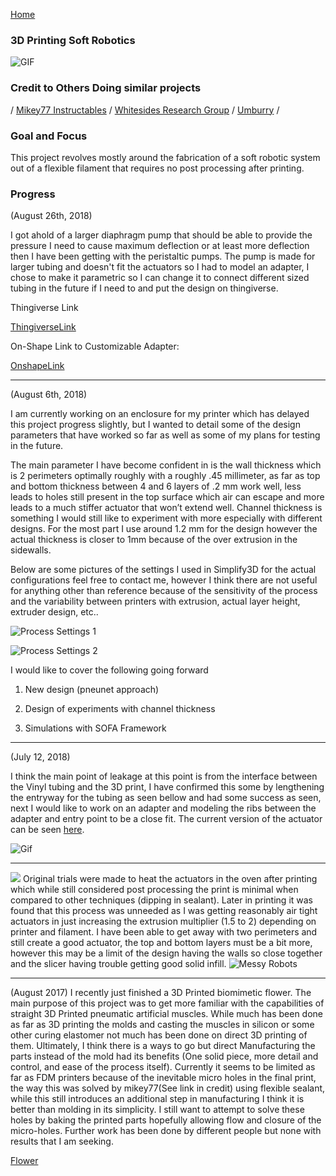 [Home](index.md)


### 3D Printing Soft Robotics
![GIF](https://i.imgur.com/icnJ1S1.gif)

### Credit to Others Doing similar projects

 / [Mikey77 Instructables](http://www.instructables.com/member/mikey77/)
 / [Whitesides Research Group](http://gmwgroup.harvard.edu/research/index.php?page=23)
 / [Umburry](https://umburry.com/)
 /
  
### Goal and Focus
  This project revolves mostly around the fabrication of a soft robotic system out of a flexible filament that requires no post       processing after printing.

### Progress

(August 26th, 2018)

I got ahold of a larger diaphragm pump that should be able to provide the pressure I need to cause maximum deflection or at least more deflection then I have been getting with the peristaltic pumps. The pump is made for larger tubing and doesn't fit the actuators so I had to model an adapter, I chose to make it parametric so I can change it to connect different sized tubing in the future if I need to and put the design on thingiverse. 

Thingiverse Link

[ThingiverseLink](http://www.thingiverse.com/thing:3069449)

On-Shape Link to Customizable Adapter: 


[OnshapeLink](http://cad.onshape.com/documents/9ce4cfa03e624a2dd4b5f2d3/w/101f37edd98fbd5f7c71c180/e/683bc8de0e68daec63e576c4)


----------------------------------------------------------------------------

(August 6th, 2018)

I am currently working on an enclosure for my printer which has delayed this project progress slightly, but I wanted to detail some of the design parameters that have worked so far as well as some of my plans for testing in the future. 

The main parameter I have become confident in is the wall thickness which is 2 perimeters optimally roughly with a roughly .45 millimeter, as far as top and bottom thickness between 4 and 6 layers of .2 mm work well, less leads to holes still present in the top surface which air can escape and more leads to a much stiffer actuator that won’t extend well. Channel thickness is something I would still like to experiment with more especially with different designs. For the most part I use around 1.2 mm for the design however the actual thickness is closer to 1mm because of the over extrusion in the sidewalls. 

Below are some pictures of the settings I used in Simplify3D for the actual configurations feel free to contact me, however I think there are not useful for anything other than reference because of the sensitivity of the process and the variability between printers with extrusion, actual layer height, extruder design, etc..

![Process Settings 1](https://i.imgur.com/ApkCcYH.png)

![Process Settings 2](https://i.imgur.com/RiTiFwb.png)

I would like to cover the following going forward

1. New design (pneunet approach)

2. Design of experiments with channel thickness 

3. Simulations with SOFA Framework

----------------------------------------------------------------------------------

(July 12, 2018)

I think the main point of leakage at this point is from the interface between the Vinyl tubing and the 3D print, I have confirmed this some by lengthening the entryway for the tubing as seen bellow and had some success as seen, next I would like to work on an adapter and modeling the ribs between the adapter and entry point to be a close fit. The current version of the actuator can be seen [here](https://cad.onshape.com/documents/02b6b1a719bd819477cb40a7/w/13e82c7ddb63d8f5073c5366/e/bbfd169c50e79385daa16018). 

![Gif](http://i.imgur.com/Q6i58dK.gif)

------------------------------------------------------------------------------------------------

![](http://www.flickr.com/photos/148557730@N02/shares/052Hjt)
Original trials were made to heat the actuators in the oven after printing which while still considered post processing the print is minimal when compared to other techniques (dipping in sealant). Later in printing it was found that this process was unneeded as I was getting reasonably air tight actuators in just increasing the extrusion multiplier (1.5 to 2) depending on printer and filament. I have been able to get away with two perimeters and still create a good actuator, the top and bottom layers must be a bit more, however this may be a limit of the design having the walls so close together and the slicer having trouble getting good solid infill. 
![Messy Robots](https://i.imgur.com/adRVucjm.png)


---------------------------------------------------------------------
(August 2017)
I recently just finished a 3D Printed biomimetic flower. The main purpose of this project was to get more familiar with the capabilities of straight 3D Printed pneumatic artificial muscles. While much has been done as far as 3D printing the molds and casting the muscles in silicon or some other curing elastomer not much has been done on direct 3D printing of them. Ultimately, I think there is a ways to go but direct Manufacturing the parts instead of the mold had its benefits (One solid piece, more detail and control, and ease of the process itself). Currently it seems to be limited as far as FDM printers because of the inevitable micro holes in the final print, the way this was solved by mikey77(See link in credit) using flexible sealant, while this still introduces an additional step in manufacturing I think it is better than molding in its simplicity. I still want to attempt to solve these holes by baking the printed parts hopefully allowing flow and closure of the micro-holes. Further work has been done by different people but none with results that I am seeking.


[Flower](https://imgur.com/EfdkGky)
